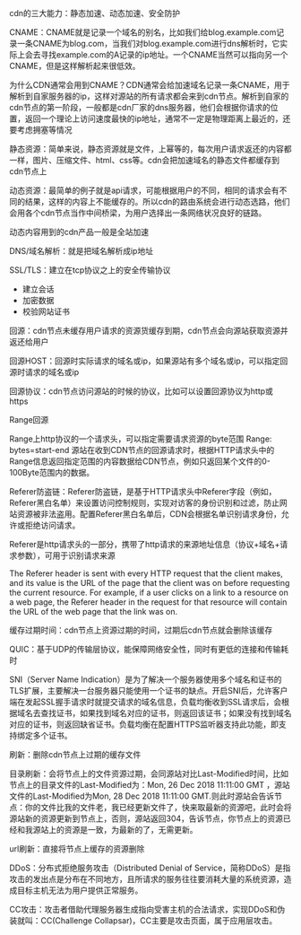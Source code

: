 cdn的三大能力：静态加速、动态加速、安全防护

CNAME：CNAME就是记录一个域名的别名，比如我们给blog.example.com记录一条CNAME为blog.com，当我们对blog.example.com进行dns解析时，它实际上会去寻找example.com的A记录的ip地址。一个CNAME当然可以指向另一个CNAME，但是这样解析起来很低效。

为什么CDN通常会用到CNAME？CDN通常会给加速域名记录一条CNAME，用于解析到自家服务器的ip，这样对源站的所有请求都会来到cdn节点。解析到自家的cdn节点的第一阶段，一般都是cdn厂家的dns服务器，他们会根据你请求的位置，返回一个理论上访问速度最快的ip地址，通常不一定是物理距离上最近的，还要考虑拥塞等情况

静态资源：简单来说，静态资源就是文件，上幂等的，每次用户请求返还的内容都一样，图片、压缩文件、html、css等。cdn会把加速域名的静态文件都缓存到cdn节点上

动态资源：最简单的例子就是api请求，可能根据用户的不同，相同的请求会有不同的结果，这样的内容上不能缓存的。所以cdn的路由系统会进行动态选路，他们会用各个cdn节点当作中间桥梁，为用户选择出一条网络状况良好的链路。

动态内容用到的cdn产品一般是全站加速

DNS/域名解析：就是把域名解析成ip地址

SSL/TLS：建立在tcp协议之上的安全传输协议
- 建立会话
- 加密数据
- 校验网站证书

回源：cdn节点未缓存用户请求的资源货缓存到期，cdn节点会向源站获取资源并返还给用户

回源HOST：回源时实际请求的域名或ip，如果源站有多个域名或ip，可以指定回源时请求的域名或ip

回源协议：cdn节点访问源站的时候的协议，比如可以设置回源协议为http或https

Range回源

Range上http协议的一个请求头，可以指定需要请求资源的byte范围 Range: bytes=start-end
源站在收到CDN节点的回源请求时，根据HTTP请求头中的Range信息返回指定范围的内容数据给CDN节点，例如只返回某个文件的0-100Byte范围内的数据。

Referer防盗链：Referer防盗链，是基于HTTP请求头中Referer字段（例如，Referer黑白名单）来设置访问控制规则，实现对访客的身份识别和过滤，防止网站资源被非法盗用。配置Referer黑白名单后，CDN会根据名单识别请求身份，允许或拒绝访问请求。

Referer是http请求头的一部分，携带了http请求的来源地址信息（协议+域名+请求参数），可用于识别请求来源

The Referer header is sent with every HTTP request that the client makes, and its value is the URL of the page that the client was on before requesting the current resource. For example, if a user clicks on a link to a resource on a web page, the Referer
header in the request for that resource will contain the URL of the web page that the link was on.

缓存过期时间：cdn节点上资源过期的时间，过期后cdn节点就会删除该缓存

QUIC：基于UDP的传输层协议，能保障网络安全性，同时有更低的连接和传输耗时

SNI（Server Name Indication）是为了解决一个服务器使用多个域名和证书的TLS扩展，主要解决一台服务器只能使用一个证书的缺点。开启SNI后，允许客户端在发起SSL握手请求时就提交请求的域名信息，负载均衡收到SSL请求后，会根据域名去查找证书，如果找到域名对应的证书，则返回该证书；如果没有找到域名对应的证书，则返回缺省证书。负载均衡在配置HTTPS监听器支持此功能，即支持绑定多个证书。

刷新：删除cdn节点上过期的缓存文件

目录刷新：会将节点上的文件资源过期，会同源站对比Last-Modified时间，比如节点上的目录文件的Last-Modified为：Mon, 26 Dec 2018 11:11:00 GMT ，源站文件的Last-Modified为Mon, 28 Dec 2018 11:11:00 GMT.则此时源站会告诉节点：你的文件比我的文件老，我已经更新文件了，快来取最新的资源吧，此时会将源站新的资源更新到节点上，否则，源站返回304，告诉节点，你节点上的资源已经和我源站上的资源是一致，为最新的了，无需更新。

url刷新：直接将节点上缓存的资源删除

DDoS：分布式拒绝服务攻击（Distributed Denial of Service，简称DDoS）是指攻击的发出点是分布在不同地方，且所请求的服务往往要消耗大量的系统资源，造成目标主机无法为用户提供正常服务。

CC攻击：攻击者借助代理服务器生成指向受害主机的合法请求，实现DDoS和伪装就叫：CC(Challenge Collapsar)，CC主要是攻击页面，属于应用层攻击。